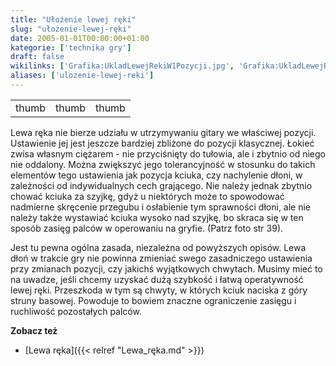 ```yaml
---
title: "Ułożenie lewej ręki"
slug: "ułożenie-lewej-ręki"
date: 2005-01-01T00:00:00+01:00
kategorie: ['technika gry']
draft: false
wikilinks: ['Grafika:UkladLewejRekiW1Pozycji.jpg', 'Grafika:UkladLewejRekiW5Pozycji.jpg', 'Grafika:UkladLewejRekiW12Pozycji.jpg', 'Lewa_r%C4%99ka']
aliases: ['ulozenie-lewej-reki']
---
```

|                                                         |                                                         |                                                          |
| ------------------------------------------------------- | ------------------------------------------------------- | -------------------------------------------------------- |
| thumb<!-- link nie odnosił się do niczego --> | thumb<!-- link nie odnosił się do niczego --> | thumb<!-- link nie odnosił się do niczego --> |

Lewa ręka nie bierze udziału w utrzymywaniu gitary we właściwej pozycji.
Ustawienie jej jest jeszcze bardziej zbliżone do pozycji klasycznej.
Łokieć zwisa własnym ciężarem - nie przyciśnięty do tułowia, ale i
zbytnio od niego nie oddalony. Można zwiększyć jego tolerancyjność w
stosunku do takich elementów tego ustawienia jak pozycja kciuka, czy
nachylenie dłoni, w zależności od indywidualnych cech grającego. Nie
należy jednak zbytnio chować kciuka za szyjkę, gdyż u niektórych może to
spowodować nadmierne skręcenie przegubu i osłabienie tym sprawności
dłoni, ale nie należy także wystawiać kciuka wysoko nad szyjkę, bo
skraca się w ten sposób zasięg palców w operowaniu na gryfie. (Patrz
foto str 39).

Jest tu pewna ogólna zasada, niezależna od powyższych opisów. Lewa dłoń
w trakcie gry nie powinna zmieniać swego zasadniczego ustawienia przy
zmianach pozycji, czy jakichś wyjątkowych chwytach. Musimy mieć to na
uwadze, jeśli chcemy uzyskać dużą szybkość i łatwą operatywność lewej
ręki. Przeszkoda w tym są chwyty, w których kciuk naciska z góry struny
basowej. Powoduje to bowiem znaczne ograniczenie zasięgu i ruchliwość
pozostałych palców.



**Zobacz też**

  - [Lewa ręka]({{< relref "Lewa_ręka.md" >}})